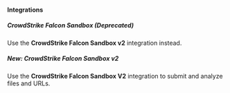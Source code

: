 
#### Integrations
##### CrowdStrike Falcon Sandbox (Deprecated)
Use the **CrowdStrike Falcon Sandbox v2** integration instead.
##### New: CrowdStrike Falcon Sandbox v2
Use the **CrowdStrike Falcon Sandbox V2** integration to submit and analyze files and URLs.
